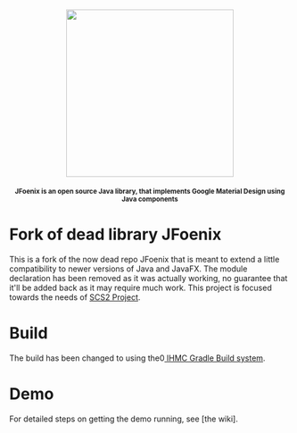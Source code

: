 <h1 align="center">
    <img width=300 src="https://github.com/ihmcrobotics/JFoenix-Group/blob/master/logo-JFX.png">
</h1>
<p align="center">
<sup>
<b>JFoenix is an open source Java library, that implements Google Material Design using Java components</b>
</sup>
</p>

# Fork of dead library JFoenix
This is a fork of the now dead repo JFoenix that is meant to extend a little compatibility to newer versions of Java and JavaFX.
The module declaration has been removed as it was actually working, no guarantee that it'll be added back as it may require much work. This project is focused towards the needs of [SCS2 Project](https://github.com/ihmcrobotics/simulation-construction-set-2).

# Build
The build has been changed to using the0[ IHMC Gradle Build system](https://github.com/ihmcrobotics/ihmc-build).

# Demo
For detailed steps on getting the demo running, see [the wiki].
